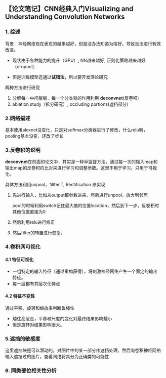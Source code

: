 ## 【论文笔记】CNN经典入门Visualizing and Understanding Convolution Networks

### 1. 综述

背景：神经网络现在表现的越来越好，但是没办法知道为啥好。导致没法进行有效改进。

+ 现状由于各种能力的提升（GPU）, NN越来越好,  正则化策略越来越好（dropout）

+ 但是训练模型还通过**试错法**，所以要开发理论研究

两种方法进行研究

1. 分解每一中间层层，每一个分类器的作用利用 **deconvnet**(反卷积)
2.  ablation study（拆分研究）, occluding portions(遮挡部分)

### 2.网络描述

   基本使用alexnet没变化，只是对softmax分类器进行了修改，什么relu啊，pooling基本没变，还改了步长

### 3.反卷积的说明

**deconvnet**在前面的论文中，其实是一种半监督方法，通过每一次的输入map和输出map的反卷积的比对来进行学习和调整参数。这里不用于学习，只用于可视化。

具体方法利用unpool，fillter.T, Rectification 来实现

1. 先进行输入，比如从output那参数进来，然后进行unpool，放大到邻居

   pool的时候利用switch记住最大值的位置location，然后到下一步，反卷积时其他位置直接为0

2. 然后利用relu进行修正

3. 然后filter的转置进行恢复，

### 4.卷积网可视化

#### 4.1 特征可视化

+ 一组特定的输入特征（通过重构获得），将刺激神经网络产生一个固定的输出特征。
+ 每一层都有其层次化特点

#### 4.2 特征不变性

通过平移，旋转和缩放来判断鲁棒性

+ 越往高层走，平移和尺度的变化对最终结果影响越小
+ 但是旋转对结果影响很大。

### 5.遮挡的敏感度

这里遮挡块是可以滑动的，对图片中的某一部分作遮挡处理，然后向卷积神经网络输入遮挡过的图片，查看网络将其分为正确类的可能性

### 6. 同类部位相关性分析







